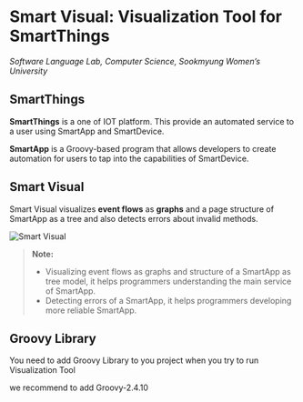 Smart Visual: Visualization Tool for SmartThings
===================
*Software Language Lab, Computer Science, Sookmyung Women’s University*


SmartThings
-------------

**SmartThings** is a one of IOT platform. This provide an automated service to a user using SmartApp and SmartDevice.

**SmartApp** is a Groovy-based program that allows developers to create automation for users to tap into the capabilities of SmartDevice.


Smart Visual
-------------

Smart Visual visualizes **event flows**  as  **graphs**  and a page structure of SmartApp as a tree and also detects errors about invalid  methods.

![Smart Visual](https://github.com/baknayeon/smartvisual/blob/master/main22.png)


> **Note:**
> - Visualizing event flows as graphs and structure of a SmartApp as tree model, it helps programmers understanding the main service of SmartApp. 
> - Detecting errors of a SmartApp, it helps programmers developing more reliable SmartApp. 


Groovy Library
-------------
You need to add Groovy Library to you project when you try to run Visualization Tool

we recommend to add Groovy-2.4.10


